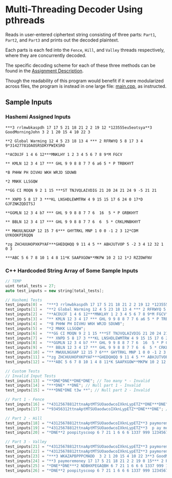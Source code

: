 # Multi-Threading Decoder Using pthreads
Reads in user-entered ciphertext string consisting of three parts: `Part1`, `Part2`, and `Part3` and prints out the decoded plaintext.

Each parts is each fed into the `Fence`, `Hill`, and `Valley` threads respectively, where they are concurrently decoded.

The specific decoding scheme for each of these three methods can be found in the [Assignment Description](./assignment_description.pdf).

Though the readability of this program would benefit if it were modularized across files, 
the program is instead in one large file: [main.cpp](./main.cpp), as instructed. 

## Sample Inputs
### Hashemi Assigned Inputs
```
***3 rrlmwbkaspdh 17 17 5 21 18 21 2 2 19 12 *123555eu5eotsya**3 GoodMorningJohn 3 2 1 20 15 4 10 22 3

**2 Global Warming 12 4 5 23 18 13 4 *** 2 RFRWYQ 5 8 17 3 4 9*31427781OAOSRSDKYPWIKSRO

**ACDUJF 1 4 6 12***MNKLHY 1 2 3 4 5 6 7 8 9*M FGCV

** KMLN 12 3 4 17 *** GHL 9 9 8 8 7 7 6 a6 5 * P TRBKHYT

*B PHHW PH DIVHU WKH WRJD SDUWB

*2 MNKK LLSGQW

**GG CI MOQN 9 2 1 15 ***ST TNJVQLAIVDIG 21 20 24 21 24 9 -5 21 21

** XNPD 5 8 17 3 ***KL LNSHDLEWMTRW 4 9 15 15 17 6 24 0 17*D GJFZNKZQDITSJ

**GGMLN 12 3 4 b7 *** GHL 9 9 8 8 7 7 6  16  5 * P GRBKHYT

** BBLN 12 3 4 17 *** GHL 9 9 8 8 7 7 6  6  5 * CRKLMNBKHYT

** MWUULNGXAP 12 15 7 6*** GHYTRKL MNP 1 0 0 -1 2 3 12*CDM UYKOOKPIRQQN

*zg ZHCHUUHOPXKPYAF***GHEDQHQQ 9 11 4 5 ** ABHJUTVOP 5 -2 3 4 12 32 1 0 3

***ABC 5 6 7 8 10 1 4 8 11*K SAAPXGOW**MKPW 10 2 12 1*J RZZOWFNV
```

### C++ Hardcoded String Array of Some Sample Inputs
```cpp
// TEMP
uint total_tests = 27;
auto test_inputs = new string[total_tests];

// Hashemi Tests
test_inputs[0] =  "***3 rrlmwbkaspdh 17 17 5 21 18 21 2 2 19 12 *123555eu5eotsya**3 GoodMorningJohn 3 2 1 20 15 4 10 22 3";
test_inputs[1] =  "**2 Global Warming 12 4 5 23 18 13 4 *** 2 RFRWYQ 5 8 17 3 4 9*31427781OAOSRSDKYPWIKSRO";
test_inputs[2] =  "**ACDUJF 1 4 6 12***MNKLHY 1 2 3 4 5 6 7 8 9*M FGCV";
test_inputs[3] =  "** KMLN 12 3 4 17 *** GHL 9 9 8 8 7 7 6 a6 5 * P TRBKHYT";
test_inputs[4] =  "*B PHHW PH DIVHU WKH WRJD SDUWB";
test_inputs[5] =  "*2 MNKK LLSGQW";
test_inputs[6] =  "**GG CI MOQN 9 2 1 15 ***ST TNJVQLAIVDIG 21 20 24 21 24 9 -5 21 21";
test_inputs[7] =  "** XNPD 5 8 17 3 ***KL LNSHDLEWMTRW 4 9 15 15 17 6 24 0 17*D GJFZNKZQDITSJ";
test_inputs[8] =  "**GGMLN 12 3 4 b7 *** GHL 9 9 8 8 7 7 6  16  5 * P GRBKHYT";
test_inputs[9] =  "** BBLN 12 3 4 17 *** GHL 9 9 8 8 7 7 6  6  5 * CRKLMNBKHYT";
test_inputs[10] = "** MWUULNGXAP 12 15 7 6*** GHYTRKL MNP 1 0 0 -1 2 3 12*CDM UYKOOKPIRQQN";
test_inputs[11] = "*zg ZHCHUUHOPXKPYAF***GHEDQHQQ 9 11 4 5 ** ABHJUTVOP 5 -2 3 4 12 32 1 0 3";
test_inputs[12] = "***ABC 5 6 7 8 10 1 4 8 11*K SAAPXGOW**MKPW 10 2 12 1*J RZZOWFNV";

// Custom Tests
// Invalid Input Tests
test_inputs[13] = "**DNE*DNE**DNE*DNE"; // Too many * - Invalid
test_inputs[14] = "***DNE* **DNE"; // Null part 1 - Invalid
test_inputs[15] = "***DNE*DNE t3w **"; // Null part 2 - Invalid

// Part 1 - Fence
test_inputs[16] = "*43125678812ttnaAptMTSUOaodwcoIXknLypETZ**DNE***DNE"; // Valid
test_inputs[17] = "*93456312ttnaAptMTSUOaodwcoIXknLypETZ**DNE***DNE"; // Invalid

// Part 2 - Hill
test_inputs[18] = "*43125678812ttnaAptMTSUOaodwcoIXknLypETZ**3 paymoremoney 17 17 5 21 18 21 2 2 19 0 15***DNE";
test_inputs[19] = "*43125678812ttnaAptMTSUOaodwcoIXknLypETZ**3  p ay more money  17 17 5 21   18 21 2 2   19 0 15  ***DNE";
test_inputs[20] = "*DNE**2 poopityscoop 6 7 21 1 6 6 6 1337 999 12345678910 ***DNE";

// Part 3 - Valley
test_inputs[21] = "*43125678812ttnaAptMTSUOaodwcoIXknLypETZ**3 paymoremoney 17 17 5 21 18 21 2 2 19 0 15***3 RRLMWBKASPDH 17 17 5 21 18 21 2 2 19 3 8";
test_inputs[22] = "*43125678812ttnaAptMTSUOaodwcoIXknLypETZ**3 paymoremoney 17 17 5 21 18 21 2 2 19 0 15***3 R RLMWBK ASP  DH  17 17 5 21 18   21 2 2 19 3  8 ";
test_inputs[23] = "***3 WKAZAPBPPPCMADD  3 2 1 20 15 4 10 22 3**3 GoodMorningJohn 3 2 1 20 15 4 10 22 3*43125678812ttnaAptMTSUOaodwcoIXknLypETZ";
test_inputs[24] = "**3 paymoremoney 17 17 5 21 18 21 2 2 19 0 15*** 2 RFRWYQ 5 8 17 3 4 9*31427781OAOSRSDKYPWIKSRO";
test_inputs[25] = "*DNE**DNE***2 NDBHXPEGAQBH 6 7 21 1 6 6 6 1337 999 12345678910 test"; // Should not work because part3 has alphabetic characters
test_inputs[26] = "*DNE**2 poopityscoop 6 7 21 1 6 6 6 1337 999 12345678910***2 UPJJFXCEUCJJ 6 7 21 1 6 6 6 1337 999 12345678910"; // Should decode to poopityscoop
```
